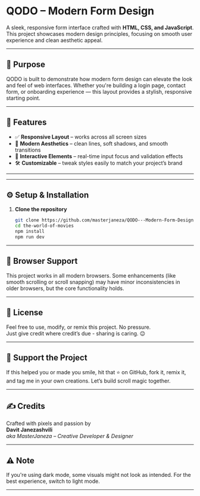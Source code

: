 # QODO – Modern Form Design

A sleek, responsive form interface crafted with **HTML, CSS, and JavaScript**. This project showcases modern design principles, focusing on smooth user experience and clean aesthetic appeal.

---

## 🎯 Purpose

QODO is built to demonstrate how modern form design can elevate the look and feel of web interfaces. Whether you're building a login page, contact form, or onboarding experience — this layout provides a stylish, responsive starting point.

---

## 🚀 Features

- ✅ **Responsive Layout** – works across all screen sizes
- 🎨 **Modern Aesthetics** – clean lines, soft shadows, and smooth transitions
- 🔄 **Interactive Elements** – real-time input focus and validation effects
- 🛠️ **Customizable** – tweak styles easily to match your project’s brand

---
--- 

## ⚙️ Setup & Installation

1. **Clone the repository**
   ```bash
   git clone https://github.com/masterjaneza/QODO---Modern-Form-Design
   cd the-world-of-movies
   npm install
   npm run dev
   ```

--- 


## 🧪 Browser Support

This project works in all modern browsers. Some enhancements (like smooth scrolling or scroll snapping) may have minor inconsistencies in older browsers, but the core functionality holds.

---

## 🧪 License

Feel free to use, modify, or remix this project. No pressure.  
Just give credit where credit’s due - sharing is caring. 😉

---

## 🌟 Support the Project

If this helped you or made you smile, hit that ⭐ on GitHub, fork it, remix it, and tag me in your own creations. Let’s build scroll magic together.

---

## ✍️ Credits

Crafted with pixels and passion by  
**Davit Janezashvili**  
_aka MasterJaneza – Creative Developer & Designer_

---

## ⚠️ Note

If you're using dark mode, some visuals might not look as intended. For the best experience, switch to light mode.

---
